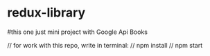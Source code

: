 # redux-library

#this one just mini project with Google Api Books

// for work with this repo, write in terminal:
// npm install 
// npm start
